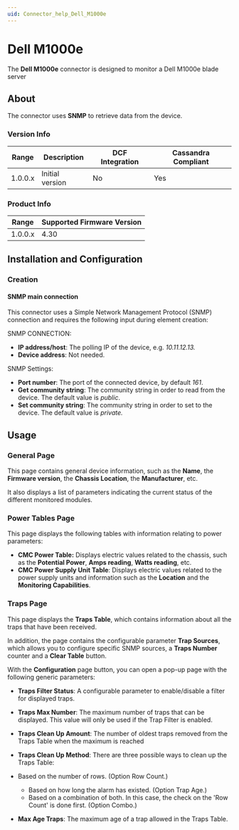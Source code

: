 ```yaml
---
uid: Connector_help_Dell_M1000e
---
```


# Dell M1000e

The **Dell M1000e** connector is designed to monitor a Dell M1000e blade server

## About

The connector uses **SNMP** to retrieve data from the device.

### Version Info

| Range | Description | DCF Integration | Cassandra Compliant |
|------------------|-----------------|---------------------|-------------------------|
| 1.0.0.x          | Initial version | No                  | Yes                     |

### Product Info

| Range | Supported Firmware Version |
|------------------|-----------------------------|
| 1.0.0.x          | 4.30                        |

## Installation and Configuration

### Creation

#### SNMP main connection

This connector uses a Simple Network Management Protocol (SNMP) connection and requires the following input during element creation:

SNMP CONNECTION:

- **IP address/host**: The polling IP of the device, e.g. *10.11.12.13.*
- **Device address**: Not needed.

SNMP Settings:

- **Port number**: The port of the connected device, by default *161*.
- **Get community string**: The community string in order to read from the device. The default value is *public*.
- **Set community string**: The community string in order to set to the device. The default value is *private.*

## Usage

### General Page

This page contains general device information, such as the **Name**, the **Firmware version**, the **Chassis Location**, the **Manufacturer**, etc.

It also displays a list of parameters indicating the current status of the different monitored modules.

### Power Tables Page

This page displays the following tables with information relating to power parameters:

- **CMC Power Table:** Displays electric values related to the chassis, such as the **Potential Power**, **Amps reading**, **Watts reading**, etc.
- **CMC Power Supply Unit Table**: Displays electric values related to the power supply units and information such as the **Location** and the **Monitoring Capabilities**.

### Traps Page

This page displays the **Traps Table**, which contains information about all the traps that have been received.

In addition, the page contains the configurable parameter **Trap Sources**, which allows you to configure specific SNMP sources, a **Traps Number** counter and a **Clear Table** button.

With the **Configuration** page button, you can open a pop-up page with the following generic parameters:

- **Traps Filter Status**: A configurable parameter to enable/disable a filter for displayed traps.

- **Traps Max Number**: The maximum number of traps that can be displayed. This value will only be used if the Trap Filter is enabled.

- **Traps Clean Up Amount**: The number of oldest traps removed from the Traps Table when the maximum is reached

- **Traps Clean Up Method**: There are three possible ways to clean up the Traps Table:

- Based on the number of rows. (Option Row Count.)
  - Based on how long the alarm has existed. (Option Trap Age.)
  - Based on a combination of both. In this case, the check on the 'Row Count' is done first. (Option Combo.)

- **Max Age Traps**: The maximum age of a trap allowed in the Traps Table.
